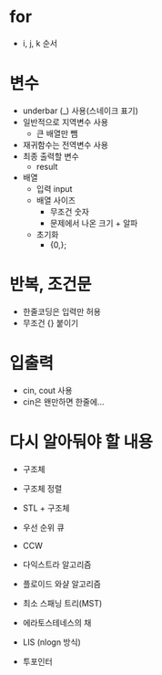 # for
- i, j, k 순서

# 변수
- underbar (_) 사용(스네이크 표기)
- 일반적으로 지역변수 사용
    - 큰 배열만 뺌
- 재귀함수는 전역변수 사용
- 최종 출력할 변수
    - result
- 배열
    - 입력 input
    - 배열 사이즈
        - 무조건 숫자
        - 문제에서 나온 크기 + 알파
    - 초기화
        - {0,};

# 반복, 조건문
- 한줄코딩은 입력만 허용
- 무조건 {} 붙이기

# 입출력
- cin, cout 사용
- cin은 왠만하면 한줄에...

# 다시 알아둬야 할 내용
- 구조체
- 구조체 정렬
- STL + 구조체
- 우선 순위 큐

- CCW
- 다익스트라 알고리즘
- 플로이드 와샬 알고리즘
- 최소 스패닝 트리(MST)
- 에라토스테네스의 채
- LIS (nlogn 방식)
- 투포인터

